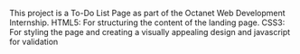 This project is a To-Do List Page as part of the Octanet Web Development Internship. HTML5: For structuring the content of the landing page. CSS3: For styling the page and creating a visually appealing design and javascript for validation
